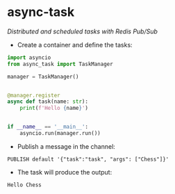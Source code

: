 # async-task

_Distributed and scheduled tasks with Redis Pub/Sub_

* Create a container and define the tasks:

```python
import asyncio
from async_task import TaskManager

manager = TaskManager()


@manager.register
async def task(name: str):
    print(f'Hello {name}')


if __name__ == '__main__':
    asyncio.run(manager.run())
```

* Publish a message in the channel:

```redis
PUBLISH default '{"task":"task", "args": ["Chess"]}'
```

* The task will produce the output:

```
Hello Chess
```
